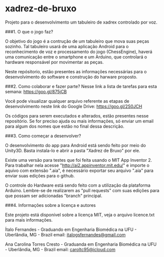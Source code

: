 # xadrez-de-bruxo
Projeto para o desenvolvimento um tabuleiro de xadrex controlado por voz.

###1. O que o jogo faz?

O objetivo do jogo é a contrução de um tabuleiro que mova suas peças sozinho.
Tal tabuleiro usará de uma aplicação Android para o  reconhecimento de voz e processamento do jogo (ChessEngine), haverá uma comunicação entre o smartphone e um Arduino, que controlará o hardware responsável por movimentar as peças.

Neste repósitorio, estão presentes as informações necessárias para o desenvolvimento do software e construção do harware proposto.


###2. Como colaborar e fazer parte? 
Nesse link a lista de tarefas para esta semana: https://goo.gl/875jCB

Você pode visualizar qualquer arquivo referente as etapas de desenvolvimento neste link do Google Drive: https://goo.gl/2S0JCH

Os códigos para serem executados e alterados, estão presentes nesse repositório.
Se for preciso ajuda ou mais informações, só enviar um email para algum dos nomes que estão no final dessa descrição.


###3. Como começar a desenvolver?

O desenvolvimento do app para Android está sendo feito por meio do Unity3D. Basta instala-lo e abrir a pasta "Xadrez de Bruxo" por ele.

Existe uma versão para testes que foi feita usando o MIT App Inventor 2. Para trabalhar nela acesse "http://ai2.appinventor.mit.edu/" e importe o aquivo com extensão ".aia", é necessário exportar seu arquivo ".aia" para enviar suas edições para o github.

O controle do Hardware está sendo feito com a utilização da plataforma Arduino.
Lembre-se de realizarem as "pull requests" com suas edições para que possam ser adicionadas "branch" principal.

###4. Informações sobre a licença e autores

Este projeto está disponível sobre a licença MIT, veja o arquivo licence.txt para mais informações.

Ítalo Fernandes - Graduando em Engenharia Biomédica na UFU - Uberlândia, MG - Brazil 
email: italogsfernandes@gmail.com

Ana Carolina Torres Cresto - Graduanda em Engenharia Biomédica na UFU - Uberlândia, MG - Brazil
email: caroltc95@icloud.com












